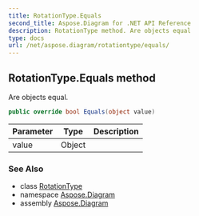 ```yaml
---
title: RotationType.Equals
second_title: Aspose.Diagram for .NET API Reference
description: RotationType method. Are objects equal
type: docs
url: /net/aspose.diagram/rotationtype/equals/
---
```

## RotationType.Equals method

Are objects equal.

```csharp
public override bool Equals(object value)
```

| Parameter | Type | Description |
| --- | --- | --- |
| value | Object |  |

### See Also

* class [RotationType](../)
* namespace [Aspose.Diagram](../../rotationtype/)
* assembly [Aspose.Diagram](../../../)



